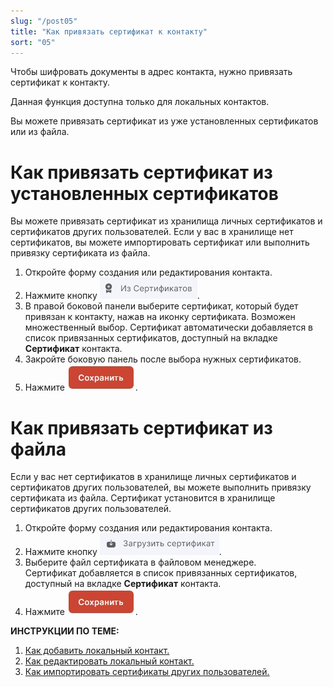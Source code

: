 ```yaml
---
slug: "/post05"
title: "Как привязать сертификат к контакту"
sort: "05"
---
```


Чтобы шифровать документы в адрес контакта, нужно привязать сертификат к контакту.

Данная функция доступна только для локальных контактов.

Вы можете привязать сертификат из уже установленных сертификатов или из файла.
 
# Как привязать сертификат из установленных сертификатов

Вы можете привязать сертификат из хранилища личных сертификатов и сертификатов других пользователей.
Если у вас в хранилище нет сертификатов, вы можете импортировать сертификат или выполнить привязку сертификата из файла.

1. Откройте форму создания или редактирования контакта.
2. Нажмите кнопку ![from-certs-button.jpg](./images/from-certs-button.jpg "Из сертификатов").
3. В правой боковой панели выберите сертификат, который будет привязан к контакту, нажав на иконку сертификата.  Возможен множественный выбор.
    Сертификат автоматически добавляется в список привязанных сертификатов, доступный на вкладке **Сертификат** контакта.  
4. Закройте боковую панель после выбора нужных сертификатов.
5. Нажмите ![save-button.jpg](./images/save-button.jpg "Сохранить").

# Как привязать сертификат из файла

Если у вас нет сертификатов в хранилище личных сертификатов и сертификатов других пользователей, вы можете выполнить привязку сертификата из файла. Сертификат установится в хранилище сертификатов других пользователей.

1. Откройте форму создания или редактирования контакта.
2. Нажмите кнопку ![from-file-button.jpg](./images/from-file-button.jpg "Загрузить сертификат").
3. Выберите файл сертификата в файловом менеджере.  
    Сертификат добавляется в список привязанных сертификатов, доступный на вкладке **Сертификат** контакта.
4. Нажмите ![save-button.jpg](./images/save-button.jpg "Сохранить").

**ИНСТРУКЦИИ ПО ТЕМЕ:**  
1. [Как добавить локальный контакт.](https://docs.cryptoarm.ru/05-v3.2-Beta/006-contacts/add-contact)  
2. [Как редактировать локальный контакт.](https://docs.cryptoarm.ru/05-v3.2-Beta/006-contacts/edit-contact)  
3. [Как импортировать сертификаты других пользователей.](https://docs.cryptoarm.ru/05-v3.2-Beta/005-certs/import-certs)    